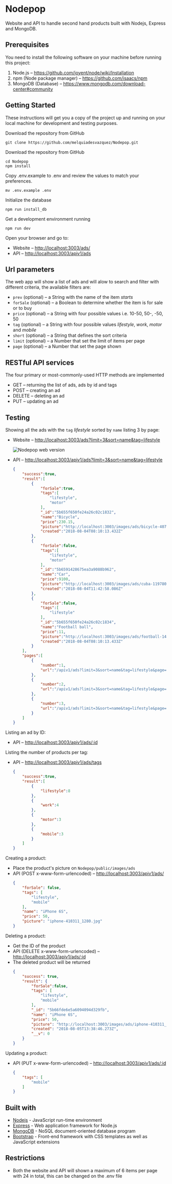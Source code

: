 # Nodepop

Website and API to handle second hand products built with Nodejs, Express and MongoDB.

## Prerequisites

You need to install the following software on your machine before running this project:

1. Node.js  &ndash; <https://github.com/joyent/node/wiki/Installation>
2. npm (Node package manager)  &ndash; <https://github.com/isaacs/npm>
3. MongoDB (Database)  &ndash; <https://www.mongodb.com/download-center#community>

## Getting Started

These instructions will get you a copy of the project up and running on your local machine for development and testing purposes.

Download the repository from GitHub

```shell
git clone https://github.com/melquiadesvazquez/Nodepop.git
```

Download the repository from GitHub

```shell
cd Nodepop
npm install
```

Copy .env.example to .env and review the values to match your preferences.

```shell
mv .env.example .env
```

Initialize the database

```shell
npm run install_db
```

Get a development environment running

```shell
npm run dev
```

Open your browser and go to:

+ Website &ndash; <http://localhost:3003/ads/>
+ API &ndash; <http://localhost:3003/apiv1/ads>

## Url parameters

The web app will show a list of ads and will alow to search and filter with different criteria, the available filters are:

+ `prev` (optional) &ndash; a String with the name of the item *starts*
+ `forSale` (optional) &ndash;  a Boolean to determine whether the item is for sale or to buy
+ `price` (optional) &ndash; a String with four possible values i.e. 10-50, 50-, -50, 50
+ `tag` (optional) &ndash; a String with four possible values *lifestyle*, *work*, *motor* and *mobile*
+ `short` (optional) &ndash; a String that defines the sort criteria
+ `limit` (optional) &ndash; a Number that set the limit of items per page
+ `page` (optional) &ndash; a Number that set the page shown

## RESTful API services

The four primary or most-commonly-used HTTP methods are implemented

+ GET &ndash; returning the list of ads, ads by id and tags
+ POST &ndash; creating an ad
+ DELETE &ndash; deleting an ad
+ PUT  &ndash; updating an ad

## Testing

Showing all the ads with the `tag` *lifestyle* sorted by `name` listing 3 by page:

+ Website &ndash; <http://localhost:3003/ads?limit=3&sort=name&tag=lifestyle>
  
    ![Nodepop web version](https://raw.githubusercontent.com/melquiadesvazquez/Nodepop/master/public/images/misc/web.jpg)

+ API &ndash; <http://localhost:3003/apiv1/ads?limit=3&sort=name&tag=lifestyle>
    ```json
    {  
        "success":true,
        "result":[  
            {  
                "forSale":true,
                "tags":[  
                    "lifestyle",
                    "motor"
                ],
                "_id":"5b655f650fe24a26c02c1832",
                "name":"Bicycle",
                "price":230.15,
                "picture":"http://localhost:3003/images/ads/bicycle-407215_1920.jpg",
                "created":"2018-08-04T08:10:13.432Z"
            },
            {  
                "forSale":false,
                "tags":[  
                    "lifestyle",
                    "motor"
                ],
                "_id":"5b6591428675ea3a9088b962",
                "name":"Car",
                "price":9100,
                "picture":"http://localhost:3003/images/ads/cuba-1197800_1920.jpg",
                "created":"2018-08-04T11:42:58.086Z"
            },
            {  
                "forSale":false,
                "tags":[  
                    "lifestyle"
                ],
                "_id":"5b655f650fe24a26c02c1834",
                "name":"Football ball",
                "price":11,
                "picture":"http://localhost:3003/images/ads/football-1419954_1920.jpg",
                "created":"2018-08-04T08:10:13.433Z"
            }
        ],
        "pages":[  
            {  
                "number":1,
                "url":"/apiv1/ads?limit=3&sort=name&tag=lifestyle&page=1"
            },
            {  
                "number":2,
                "url":"/apiv1/ads?limit=3&sort=name&tag=lifestyle&page=2"
            },
            {  
                "number":3,
                "url":"/apiv1/ads?limit=3&sort=name&tag=lifestyle&page=3"
            }
        ]
    }
    ```
Listing an ad by ID:

+ API &ndash; <http://localhost:3003/apiv1/ads/:id>
  
Listing the number of products per tag:

+ API &ndash; <http://localhost:3003/apiv1/ads/tags>
    ```json
    {  
        "success":true,
        "result":[  
            {  
                "lifestyle":8
            },
            {  
                "work":4
            },
            {  
                "motor":3
            },
            {  
                "mobile":3
            }
        ]
    }
    ```

Creating a product:

+ Place the product's picture on `Nodepop/public/images/ads`
+ API (POST x-www-form-urlencoded) &ndash; <http://localhost:3003/apiv1/ads/>
    ```json
    {
        "forSale": false,
        "tags": [
            "lifestyle",
            "mobile"
        ],
        "name": "iPhone 6S",
        "price": 50,
        "picture": "iphone-410311_1280.jpg"
    }
    ```

Deleting a product:

+ Get the ID of the product
+ API (DELETE x-www-form-urlencoded) &ndash; <http://localhost:3003/apiv1/ads/:id>
+ The deleted product will be returned
    ```json
    {  
        "success": true,
        "result": {  
            "forSale":false,
            "tags": [  
                "lifestyle",
                "mobile"
            ],
            "_id": "5b66fde6e5a6094094d329fb",
            "name": "iPhone 6S",
            "price": 50,
            "picture": "http://localhost:3003/images/ads/iphone-410311_1280.jpg",
            "created": "2018-08-05T13:38:46.273Z",
            "__v": 0
        }
    }
    ```

Updating a product:

+ API (PUT x-www-form-urlencoded) &ndash; <http://localhost:3003/apiv1/ads/:id>
    ```json
    {
        "tags": [
            "mobile"
        ]
    }
    ```

## Built with

+ [Nodejs](https://nodejs.org/) - JavaScript run-time environment
+ [Express](http://expressjs.com/) - Web application framework for Node.js
+ [MongoDB](https://www.mongodb.com/) - NoSQL document-oriented database program
+ [Bootstrap](https://getbootstrap.com/) - Front-end framework with CSS templates as well as JavaScript extensions

## Restrictions

+ Both the website and API will shown a maximum of 6 items per page with 24 in total, this can be changed on the .env file
